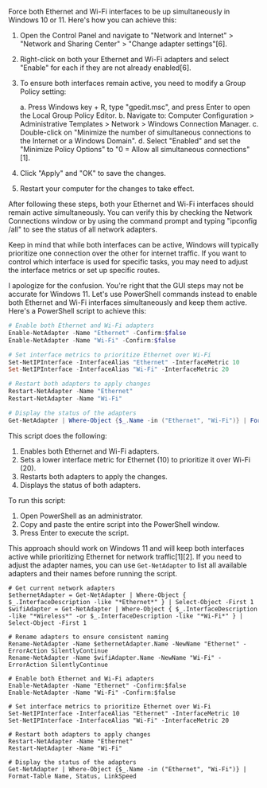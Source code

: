 Force both Ethernet and Wi-Fi interfaces to be up simultaneously in Windows 10 or 11. Here's how you can achieve this:

1. Open the Control Panel and navigate to "Network and Internet" > "Network and Sharing Center" > "Change adapter settings"[6].

2. Right-click on both your Ethernet and Wi-Fi adapters and select "Enable" for each if they are not already enabled[6].

3. To ensure both interfaces remain active, you need to modify a Group Policy setting:

   a. Press Windows key + R, type "gpedit.msc", and press Enter to open the Local Group Policy Editor.
   b. Navigate to: Computer Configuration > Administrative Templates > Network > Windows Connection Manager.
   c. Double-click on "Minimize the number of simultaneous connections to the Internet or a Windows Domain".
   d. Select "Enabled" and set the "Minimize Policy Options" to "0 = Allow all simultaneous connections"[1].

4. Click "Apply" and "OK" to save the changes.

5. Restart your computer for the changes to take effect.

After following these steps, both your Ethernet and Wi-Fi interfaces should remain active simultaneously. You can verify this by checking the Network Connections window or by using the command prompt and typing "ipconfig /all" to see the status of all network adapters.

Keep in mind that while both interfaces can be active, Windows will typically prioritize one connection over the other for internet traffic. If you want to control which interface is used for specific tasks, you may need to adjust the interface metrics or set up specific routes.


I apologize for the confusion. You're right that the GUI steps may not be accurate for Windows 11. Let's use PowerShell commands instead to enable both Ethernet and Wi-Fi interfaces simultaneously and keep them active. Here's a PowerShell script to achieve this:

```powershell
# Enable both Ethernet and Wi-Fi adapters
Enable-NetAdapter -Name "Ethernet" -Confirm:$false
Enable-NetAdapter -Name "Wi-Fi" -Confirm:$false

# Set interface metrics to prioritize Ethernet over Wi-Fi
Set-NetIPInterface -InterfaceAlias "Ethernet" -InterfaceMetric 10
Set-NetIPInterface -InterfaceAlias "Wi-Fi" -InterfaceMetric 20

# Restart both adapters to apply changes
Restart-NetAdapter -Name "Ethernet"
Restart-NetAdapter -Name "Wi-Fi"

# Display the status of the adapters
Get-NetAdapter | Where-Object {$_.Name -in ("Ethernet", "Wi-Fi")} | Format-Table Name, Status, LinkSpeed
```

This script does the following:

1. Enables both Ethernet and Wi-Fi adapters.
2. Sets a lower interface metric for Ethernet (10) to prioritize it over Wi-Fi (20).
3. Restarts both adapters to apply the changes.
4. Displays the status of both adapters.

To run this script:

1. Open PowerShell as an administrator.
2. Copy and paste the entire script into the PowerShell window.
3. Press Enter to execute the script.

This approach should work on Windows 11 and will keep both interfaces active while prioritizing Ethernet for network traffic[1][2]. If you need to adjust the adapter names, you can use `Get-NetAdapter` to list all available adapters and their names before running the script.



````
# Get current network adapters
$ethernetAdapter = Get-NetAdapter | Where-Object { $_.InterfaceDescription -like "*Ethernet*" } | Select-Object -First 1
$wifiAdapter = Get-NetAdapter | Where-Object { $_.InterfaceDescription -like "*Wireless*" -or $_.InterfaceDescription -like "*Wi-Fi*" } | Select-Object -First 1

# Rename adapters to ensure consistent naming
Rename-NetAdapter -Name $ethernetAdapter.Name -NewName "Ethernet" -ErrorAction SilentlyContinue
Rename-NetAdapter -Name $wifiAdapter.Name -NewName "Wi-Fi" -ErrorAction SilentlyContinue

# Enable both Ethernet and Wi-Fi adapters
Enable-NetAdapter -Name "Ethernet" -Confirm:$false
Enable-NetAdapter -Name "Wi-Fi" -Confirm:$false

# Set interface metrics to prioritize Ethernet over Wi-Fi
Set-NetIPInterface -InterfaceAlias "Ethernet" -InterfaceMetric 10
Set-NetIPInterface -InterfaceAlias "Wi-Fi" -InterfaceMetric 20

# Restart both adapters to apply changes
Restart-NetAdapter -Name "Ethernet"
Restart-NetAdapter -Name "Wi-Fi"

# Display the status of the adapters
Get-NetAdapter | Where-Object {$_.Name -in ("Ethernet", "Wi-Fi")} | Format-Table Name, Status, LinkSpeed
````
